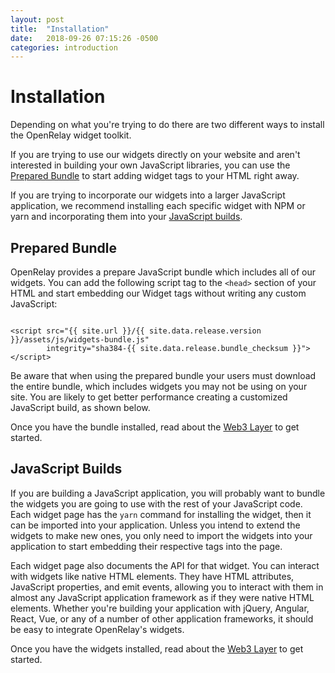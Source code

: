 ```yaml
---
layout: post
title:  "Installation"
date:   2018-09-26 07:15:26 -0500
categories: introduction
---
```


# Installation

Depending on what you're trying to do there are two different ways to install
the OpenRelay widget toolkit.

If you are trying to use our widgets directly on your website and aren't
interested in building your own JavaScript libraries, you can use the
[Prepared Bundle](#prepared-bundle) to start adding widget tags to your HTML
right away.

If you are trying to incorporate our widgets into a larger JavaScript
application, we recommend installing each specific widget with NPM or yarn and
incorporating them into your [JavaScript builds](#javascript-builds).

## Prepared Bundle

OpenRelay provides a prepare JavaScript bundle which includes all of our
widgets. You can add the following script tag to the `<head>` section of your
HTML and start embedding our Widget tags without writing any custom JavaScript:

<pre><code class="language-html">
&lt;script src="{{ site.url }}/{{ site.data.release.version }}/assets/js/widgets-bundle.js"
        integrity="sha384-{{ site.data.release.bundle_checksum }}">
&lt;/script>
</code></pre>

Be aware that when using the prepared bundle your users must download the
entire bundle, which includes widgets you may not be using on your site. You
are likely to get better performance creating a customized JavaScript build, as
shown below.

Once you have the bundle installed, read about the [Web3 Layer](./web3.html) to
get started.

## JavaScript Builds

If you are building a JavaScript application, you will probably want to bundle
the widgets you are going to use with the rest of your JavaScript code. Each
widget page has the `yarn` command for installing the widget, then it can be
imported into your application. Unless you intend to extend the widgets to make
new ones, you only need to import the widgets into your application to start
embedding their respective tags into the page.

Each widget page also documents the API for that widget. You can interact with
widgets like native HTML elements. They have HTML attributes, JavaScript
properties, and emit events, allowing you to interact with them in almost any
JavaScript application framework as if they were native HTML elements. Whether
you're building your application with jQuery, Angular, React, Vue, or any of a
number of other application frameworks, it should be easy to integrate
OpenRelay's widgets.

Once you have the widgets installed, read about the [Web3 Layer](./web3.html)
to get started.
